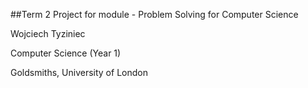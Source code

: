 ##Term 2 Project for module - Problem Solving for Computer Science

Wojciech Tyziniec

Computer Science (Year 1)

Goldsmiths, University of London
